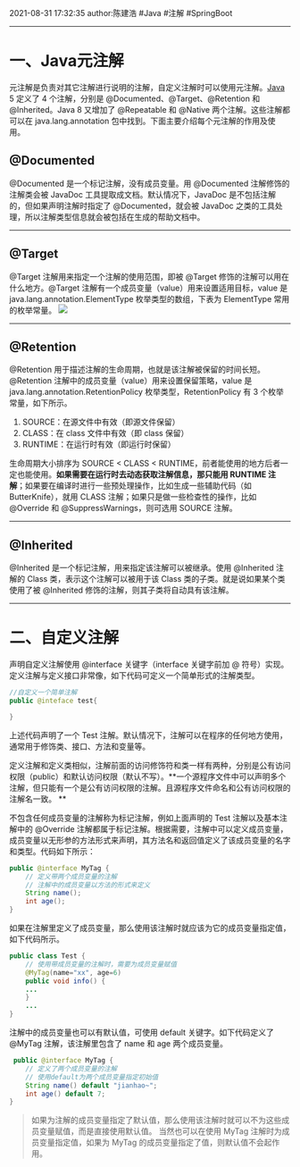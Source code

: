 2021-08-31
17:32:35
author:陈建浩
#Java #注解 #SpringBoot 

--- 
# 一、Java元注解
元注解是负责对其它注解进行说明的注解，自定义注解时可以使用元注解。[Java](http://c.biancheng.net/java/) 5 定义了 4 个注解，分别是 @Documented、@Target、@Retention 和 @Inherited。Java 8 又增加了 @Repeatable 和 @Native 两个注解。这些注解都可以在 java.lang.annotation 包中找到。下面主要介绍每个元注解的作用及使用。
## @Documented
    

@Documented 是一个标记注解，没有成员变量。用 @Documented 注解修饰的注解类会被 JavaDoc 工具提取成文档。默认情况下，JavaDoc 是不包括注解的，但如果声明注解时指定了 @Documented，就会被 JavaDoc 之类的工具处理，所以注解类型信息就会被包括在生成的帮助文档中。


  ---
## @Target
@Target 注解用来指定一个注解的使用范围，即被 @Target 修饰的注解可以用在什么地方。@Target 注解有一个成员变量（value）用来设置适用目标，value 是 java.lang.annotation.ElementType 枚举类型的数组，下表为 ElementType 常用的枚举常量。
![](https://cdn.jsdelivr.net/gh/chenjianhao66/Myblog_picture-server/2021-08-31_17-35.png)

---
## @Retention

@Retention 用于描述注解的生命周期，也就是该注解被保留的时间长短。@Retention 注解中的成员变量（value）用来设置保留策略，value 是 java.lang.annotation.RetentionPolicy 枚举类型，RetentionPolicy 有 3 个枚举常量，如下所示。

1.  SOURCE：在源文件中有效（即源文件保留）
2.  CLASS：在 class 文件中有效（即 class 保留）
3.  RUNTIME：在运行时有效（即运行时保留）

  
生命周期大小排序为 SOURCE < CLASS < RUNTIME，前者能使用的地方后者一定也能使用。**如果需要在运行时去动态获取注解信息，那只能用 RUNTIME 注解**；如果要在编译时进行一些预处理操作，比如生成一些辅助代码（如 ButterKnife），就用 CLASS 注解；如果只是做一些检查性的操作，比如 @Override 和 @SuppressWarnings，则可选用 SOURCE 注解。

---

## @Inherited

@Inherited 是一个标记注解，用来指定该注解可以被继承。使用 @Inherited 注解的 Class 类，表示这个注解可以被用于该 Class 类的子类。就是说如果某个类使用了被 @Inherited 修饰的注解，则其子类将自动具有该注解。

---

# 二、自定义注解
声明自定义注解使用 @interface 关键字（interface 关键字前加 @ 符号）实现。定义注解与定义接口非常像，如下代码可定义一个简单形式的注解类型。
```java
//自定义一个简单注解
public @inteface test{

}
```

上述代码声明了一个 Test 注解。默认情况下，注解可以在程序的任何地方使用，通常用于修饰类、接口、方法和变量等。  
  
定义注解和定义类相似，注解前面的访问修饰符和类一样有两种，分别是公有访问权限（public）和默认访问权限（默认不写）。**一个源程序文件中可以声明多个注解，但只能有一个是公有访问权限的注解。且源程序文件命名和公有访问权限的注解名一致。  **
  
不包含任何成员变量的注解称为标记注解，例如上面声明的 Test 注解以及基本注解中的 @Override 注解都属于标记注解。根据需要，注解中可以定义成员变量，成员变量以无形参的方法形式来声明，其方法名和返回值定义了该成员变量的名字和类型。代码如下所示：

```java
public @interface MyTag {
	// 定义带两个成员变量的注解
	// 注解中的成员变量以方法的形式来定义
	String name();
	int age();
}
```

如果在注解里定义了成员变量，那么使用该注解时就应该为它的成员变量指定值，如下代码所示。
```java
public class Test {
    // 使用带成员变量的注解时，需要为成员变量赋值
    @MyTag(name="xx", age=6)
  	public void info() {
  	...
  	}
  	...
}
```

注解中的成员变量也可以有默认值，可使用 default 关键字。如下代码定义了 @MyTag 注解，该注解里包含了 name 和 age 两个成员变量。  

```java
 public @interface MyTag {
	// 定义了两个成员变量的注解
	// 使用default为两个成员变量指定初始值
	String name() default "jianhao~";
	int age() default 7;
}
```
>如果为注解的成员变量指定了默认值，那么使用该注解时就可以不为这些成员变量赋值，而是直接使用默认值。
>当然也可以在使用 MyTag 注解时为成员变量指定值，如果为 MyTag 的成员变量指定了值，则默认值不会起作用。